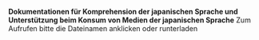 **Dokumentationen für Komprehension der japanischen Sprache und Unterstützung beim Konsum von Medien der japanischen Sprache**
Zum Aufrufen bitte die Dateinamen anklicken oder runterladen
